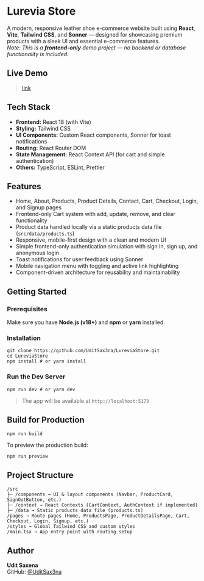 # Lurevia Store

A modern, responsive leather shoe e-commerce website built using **React**, **Vite**, **Tailwind CSS**, and **Sonner** — designed for showcasing premium products with a sleek UI and essential e-commerce features.  
_Note: This is a **frontend-only** demo project — no backend or database functionality is included._

## Live Demo

> [link](https://lurevia-store.vercel.app/)

## Tech Stack

- **Frontend:** React 18 (with Vite)  
- **Styling:** Tailwind CSS  
- **UI Components:** Custom React components, Sonner for toast notifications  
- **Routing:** React Router DOM  
- **State Management:** React Context API (for cart and simple authentication)  
- **Others:** TypeScript, ESLint, Prettier  

## Features

- Home, About, Products, Product Details, Contact, Cart, Checkout, Login, and Signup pages  
- Frontend-only Cart system with add, update, remove, and clear functionality  
- Product data handled locally via a static products data file (`src/data/products.ts`)  
- Responsive, mobile-first design with a clean and modern UI  
- Simple frontend-only authentication simulation with sign in, sign up, and anonymous login  
- Toast notifications for user feedback using Sonner  
- Mobile navigation menu with toggling and active link highlighting  
- Component-driven architecture for reusability and maintainability  

## Getting Started

### Prerequisites

Make sure you have **Node.js (v18+)** and **npm** or **yarn** installed.

### Installation
```
git clone https://github.com/UditSax3na/LureviaStore.git
cd LureviaStore
npm install # or yarn install
```
### Run the Dev Server
```
npm run dev # or yarn dev
```

>The app will be available at `http://localhost:5173`

## Build for Production

```
npm run build
```

To preview the production build:
```
npm run preview
```

## Project Structure
```
/src
├─ /components → UI & layout components (Navbar, ProductCard, SignOutButton, etc.)
├─ /context → React Contexts (CartContext, AuthContext if implemented)
├─ /data → Static products data file (products.ts)
/pages → Route pages (Home, ProductsPage, ProductDetailsPage, Cart, Checkout, Login, Signup, etc.)
/styles → Global Tailwind CSS and custom styles
/main.tsx → App entry point with routing setup
```

## Author

**Udit Saxena**  
GitHub: [@UditSax3na](https://github.com/UditSax3na)